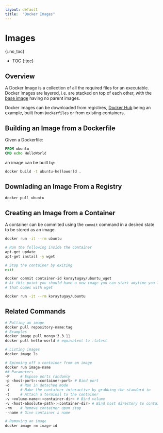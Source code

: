 ```yaml
---
layout: default
title:  "Docker Images"
---
```


# Images
{:.no_toc}

* TOC
{:toc}

## Overview
A Docker Image is a collection of all the required files for an executable. Docker Images are layered, i.e. are stacked on top of each other, with the [base image](https://hub.docker.com/search?category=base&source=verified&type=image) having no parent images.

Docker images can be downloaded from registires, [Docker Hub](https://hub.docker.com) being an example, built from `Dockerfile`s or from existing containers.

## Building an Image from a Dockerfile
Given a Dockerfile:

```dockerfile
FROM ubuntu
CMD echo HelloWorld
```

an image can be built by:

```bash
docker build -t ubuntu-helloworld .
```

## Downlading an Image From a Registry

```bash
docker pull ubuntu
```

## Creating an Image from a Container
A container can be commited using the `commit` command in a desired state to be stored as an image.

```bash
docker run -it --rm ubuntu

# Run the following inside the container
apt-get update
apt-get install -y wget

# Stop the container by exiting
exit 

docker commit container-id koraytugay/ubuntu_wget
# At this point you should have a new image you can start anytime you like
# that comes with wget

docker run -it --rm koraytugay/ubuntu
```

## Related Commands
```bash
# Pulling an image
docker pull repository-name:tag
# Examples
docker image pull mongo:3.3.11
docker pull hello-world # equivalent to :latest

# Listing images
docker image ls

# Spinning off a container from an image
docker run image-name
## Parameters
-P     # Expose ports randomly
-p <host-port>:<container-port> # Bind port
-d     # Run in detached mode
-i     # Make the container interactive by grabbing the standard in
-t     # Attach a terminal to the container
-v <volume-name>:<container-dir> # Bind volume
-v <host-absolute-path>:<container-dir> # Bind host directory to container
-rm    # Remove container upon stop
--name # Give container a name

# Removing an image
docker image rm image-id
```
